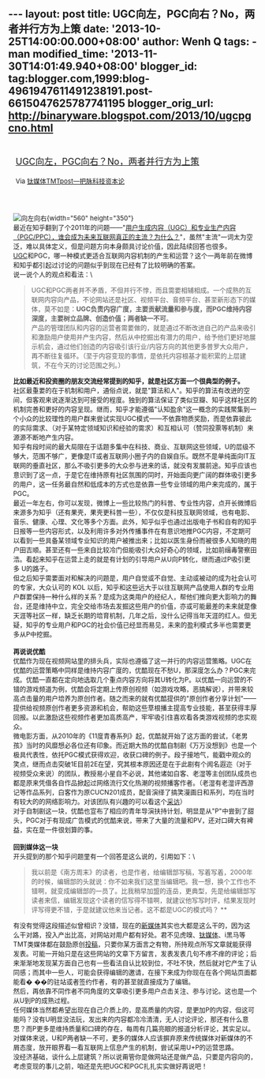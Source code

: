 --- layout: post title: UGC向左，PGC向右？No，两者并行方为上策 date:
'2013-10-25T14:00:00.000+08:00' author: Wenh Q tags: - man
modified\_time: '2013-11-30T14:01:49.940+08:00' blogger\_id:
tag:blogger.com,1999:blog-4961947611491238191.post-6615047625787741195
blogger\_orig\_url: http://binaryware.blogspot.com/2013/10/ugcpgcno.html
---
<div style="margin: 10px; padding: 5px;">

<div style="font-size: 18px;">

[UGC向左，PGC向右？No，两者并行方为上策](http://www.tmtpost.com/73232.html)

</div>

<div style="font-size: 13px;">

Via [钛媒体TMTpost—把脉科技资本论](http://www.tmtpost.com/)

</div>

</div>

<div style="font-size: 13px; padding: 15px 0 10px 10px;">

![向左向右](http://www.tmtpost.com/wp-content/uploads/2013/10/138267064091.jpg "向左向右"){width="560"
height="350"}\
最近在知乎翻到了个2011年的问题——"[用户生成内容（UGC）和专业生产内容（PGC/PPC），谁会成为未来互联网真正的主流？为什么？](http://www.zhihu.com/question/19863075)"，虽然"主流"一词太为空泛，难以具体定义，但是问题方向本身颇具讨论价值，因此陆续回答也很多。\
[UGC](http://www.tmtpost.com/tag/ugc "查看 UGC 中的全部文章")和PGC，哪一种模式更适合互联网内容机制的产生和运营？这个一两年前在微博和知乎都引起过讨论的问题似乎到现在已经有了比较明确的答案。\
说一说个人的观点和看法：\
> UGC和PGC两者并不矛盾，不但并行不悖，而且需要相辅相成。一个成熟的互联网内容向产品，不论网站还是社区、视频平台、音频平台、甚至新形态下的媒体，莫不如是：**UGC负责内容广度，主要贡献流量和参与度，而PGC维持内容深度，主要树立品牌、创造价值；两者缺一不可**。\
> 产品的管理团队和内容的运营者需要做的，就是通过不断改进自己的产品来吸引和激励用户使用并产生内容，然后从中挖掘出有潜力的用户，给予他们更好地展示机会，通过他们创造的内容吸引该行业/内容方向的其他更多普罗大众用户，再不断往复循环。（至于内容变现的事情，是依托内容根基才能积累的上层建筑，不在今天的讨论范围之列。）

**比如最近和投资圈的朋友交流经常提到的知乎，就是社区方面一个很典型的例子。**\
社区最重要的在于机制和用户，通俗点说，就是"算法和人"。知乎的算法有改进的空间，但客观来说逐渐达到可接受的程度。独到的算法保证了类似豆瓣、知乎这样社区的机制完善和更好的内容呈现。继而，知乎才能遵循"认知盈余"这一概念的实践聚集到一个小众的比较理性的用户群来尝试实现UGC模式——不依靠物质奖励，而是依靠彼此的实际需求、（对于某特定领域知识和经验的需求）和互相认可（赞同投票等机制）来源源不断地产生内容。\
知乎有段时间的最大局限在于话题多集中在科技、商业、互联网这些领域，U的层级不够大，范围不够广，更像是IT或者互联网小圈子内的自娱自乐。既然不是单纯面向IT互联网的垂直社区，那么不吸引更多的大众参与进来的话，就没有发展前途。知乎应该也意识到了这一点，于是它在维持原有社区氛围的同时，开始面向更广阔的群体吸引更多的用户，这一任务最自然和低成本的方式也是依靠一些专业领域的用户来完成的，属于PGC。\
最近一年左右，你可以发现，微博上一些比较热门的科普、专业性内容，点开长微博后来源多为知乎（还有果壳，果壳更科普一些），不仅仅是科技互联网领域，也有电影、音乐、健康、心理、文化等多个方面。此外，知乎似乎也通过出版电子书和自有的知乎日报等一些内容形式，以及利用许多对外传播事件在有意识地推PGC内容，不定期可以看到一些具备某领域专业知识的用户被推出来；比如以医生身份而被很多人知晓的用户田吉顺。甚至还有一些来自比较冷门但能吸引大众好奇心的领域，比如前缉毒警察田浩。看起来知乎在运营上走的就是有计划的引导用户从U向P转化，继而通过P吸引更多
U的路子。\
但之后知乎需要面对和解决的问题是，用户自觉或不自觉、主动或被动的成为社会认可的专家，大众认可的
KOL
以后，知乎和这些远大于以往互联网产品使用人群的专业用户群要保持一种什么样的关系？是成为这类用户的经纪人，帮他们推向更大影响力的舞台，还是维持中立，完全交给市场去发掘这些用户的价值，亦或可能最差的未来就是像天涯等社区一样，缺乏长期的培育机制，几年之后，没什么记得当年天涯的红人。但无疑，知乎的专业用户和PGC的社会价值已经显而易见，未来的盈利模式多半也需要更多从P中挖掘。\
\
**再说说优酷**\
优酷作为现在视频网站里的排头兵，实际也遵循了这一并行的内容运营策略。UGC在优酷的运营策略中同样是维持内容广度的，优酷现在不愁U，那深度怎么办？PGC来完成。优酷一直都在定向地选取几个重点内容方向将其U转化为P。以优酷一向运营的不错的游戏频道为例，优酷会将定期上传原创视频（如游戏攻略，恶搞解说），并带来较高点击量的用户培养为原创作者。随之而来的就有优酷提供的"原创作者分享计划"——提供给视频原创作者更多资源和机会，帮助这些草根播主提高专业技能，甚至获得丰厚回报。以此激励这些视频作者更加高质高产，牢牢吸引住喜欢看各类游戏视频的忠实观众。\
微电影方面，从2010年的《11度青春系列》起，优酷就开始了这方面的尝试，《老男孩》当时的风靡想必各位还有印象。而近期大热的优酷自制剧《万万没想到》也是一个极具代表性，依托PGC模式获得欢迎，收获口碑的例子。段子接地气，能戳中观众的笑点，继而点击突破1E目前2E在望，究其根本原因还是在于此剧有个闻名遐迩（对于视频受众来说）的团队，教授易小星自不必说，其他诸如白客、老湿等主创团队成员也都是原来凭借各自作品掀起过网络流行文化热潮的视频播客作者。（老湿有老湿评西游记等作品系列，白客作为原CUCN201成员，配音演绎了搞笑漫画日和系列，均在当时有较大的的网络影响力。对该团队有兴趣的可以看这个[采访](http://www.bilibili.tv/video/av712493/)）\
对于自制剧这一块，优酷也宣布了相应的青年导演扶持计划，明显是从"P"中尝到了甜头，PGC对于有现成广告模式的优酷来说，带来了大量的流量和PV，还对口碑大有裨益，实在是一件很划算的事。\
\
**回到媒体这一块**\
开头提到的那个知乎问题里有一个回答是这么说的，引用如下：\
> 我以前是《南方周末》的读者，也是作者，给编辑部写稿，写着写着，2000年的时候，编辑部的头就说：你不如来我们这里当编辑吧。我一想，换个工作也不错啊，就变成编辑部的一员了。比我稍早加盟的连岳，更典型，先是给编辑部写读者来信，编辑发现这个读者的信写得不错啊，就建议他写写时评，结果发现时评写得更不错，于是就建议他来当记者。这不都是UGC的模式吗？ **

有没有觉得这段描述似曾相识？没错，现在的[新媒体](http://www.tmtpost.com/tag/newmedia "查看 新媒体 中的全部文章")其实也大都是这么干的，因为这么干对路，投入产出比高，对网站对用户都有好处。君不见虎嗅、[钛媒体](http://www.tmtpost.com/ "钛媒体")、i黑马等TMT类媒体都在鼓励原创[投稿](http://www.tmtpost.com/tag/tougao "查看 投稿 中的全部文章")，只要你某方面言之有物，所持观点所写文章就能获得发表。可能一开始只是在这些网站的文章下方留言，发表发表几句不疼不痒的评论；后来渐渐地发现某方面自己也有一些看法自认比较到位，不吐不快，然后就对它产生了认同感；而其中一些人，可能会获得编辑的邀请，在接下来成为你现在在各个网站页面都能看�
��的驻站或者签约作者，有的甚至就直接成为了编辑。\
然后，再依靠不同作者不同角度的文章吸引更多用户点击关注、参与讨论。这也是一个从U到P的成熟过程。\
任何媒体当然都希望出现在自己介质上的，是高质量的内容，是更加P的内容，但这可能吗？没有U明显没法玩，发出来的内容都冷冷清清，无人讨论评论，那还有什么意思？而P更多是维持质量和口碑的存在，每周有几篇亮眼的报道分析评论，其实足以。对媒体来说，U和P两者缺一不可，更多的媒体人应该摒弃原来传统媒体对新媒体的不屑态度，放开眼界看一看互联网上信息产生的机制，尝试采用U+P的运营思路。\
没经济基础，谈什么上层建筑？所以说甭管你是做网站还是做产品，只要是内容向的，考虑变现的事儿之前，咱还是先把UGC和PGC扎扎实实做好再说吧！

</div>
